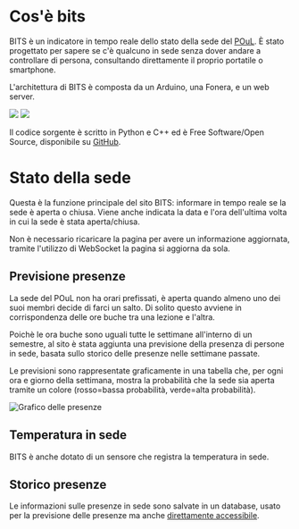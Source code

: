 Cos'è bits
==========

BITS è un indicatore in tempo reale dello stato della sede del
[POuL](http://www.poul.org). È stato progettato per sapere se c'è qualcuno
in sede senza dover andare a controllare di persona, consultando direttamente
il proprio portatile o smartphone.

L'architettura di BITS è composta da un Arduino, una Fonera, e un web server.

![](/static/bits1_small.jpg)
![](/static/bits2_small.jpg)

Il codice sorgente è scritto in Python e C++ ed è Free Software/Open Source,
disponibile su [GitHub](https://github.com/esseks/bitsd).

Stato della sede
================

Questa è la funzione principale del sito BITS: informare in tempo reale se la
sede è aperta o chiusa. Viene anche indicata la data e l'ora dell'ultima volta
in cui la sede è stata aperta/chiusa.

Non è necessario ricaricare la pagina per avere un informazione aggiornata,
tramite l'utilizzo di WebSocket la pagina si aggiorna da sola.

Previsione presenze
-------------------
La sede del POuL non ha orari prefissati, è aperta quando almeno uno dei suoi
membri decide di farci un salto. Di solito questo avviene in corrispondenza
delle ore buche tra una lezione e l'altra.

Poichè le ora buche sono uguali tutte le settimane all'interno di un semestre,
al sito è stata aggiunta una previsione della presenza di persone in sede,
basata sullo storico delle presenze nelle settimane passate.

Le previsioni sono rappresentate graficamente in una tabella che, per ogni ora
e giorno della settimana, mostra la probabilità che la sede sia aperta tramite
un colore (rosso=bassa probabilità, verde=alta probabilità).

![Grafico delle presenze](/bits_presence.png)

Temperatura in sede
-------------------

BITS è anche dotato di un sensore che registra la temperatura in sede.

Storico presenze
----------------
Le informazioni sulle presenze in sede sono salvate in un database, usato per
la previsione delle presenze ma anche [direttamente accessibile](/data).